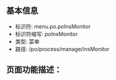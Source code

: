 
## 基本信息

- 标识符: menu.po.poInsMonitor
- 标识符缩写: poInsMonitor
- 类型: 菜单
- 路径: /po/process/manage/insMonitor

## 页面功能描述：




